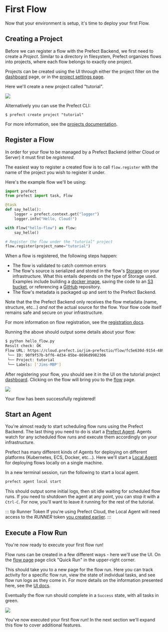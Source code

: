 # First Flow

Now that your environment is setup, it's time to deploy your first Flow.

## Creating a Project

Before we can register a flow with the Prefect Backend, we first need to
create a _Project_. Similar to a directory in filesystem, Prefect organizes
flows into projects, where each flow belongs to exactly one project.

Projects can be created using the UI through either the project filter on the
[dashboard](/orchestration/ui/dashboard) page, or in the [project settings
page](/orchestration/ui/team-settings.md#projects).

Here we'll create a new project called "tutorial".

![](/orchestration/tutorial/create-project.png)

Alternatively you can use the Prefect CLI:

```
$ prefect create project "tutorial"
```

For more information, see the [projects documentation](/orchestration/concepts/projects.md).

## Register a Flow

In order for your flow to be managed by a Prefect Backend (either Cloud or
Server) it must first be _registered_.

The easiest way to register a created flow is to call `flow.register` with the
name of the project you wish to register it under.

Here's the example flow we'll be using:

```python
import prefect
from prefect import task, Flow

@task
def say_hello():
    logger = prefect.context.get("logger")
    logger.info("Hello, Cloud!")

with Flow("hello-flow") as flow:
    say_hello()

# Register the flow under the "tutorial" project
flow.register(project_name="tutorial")
```

When a flow is registered, the following steps happen:

- The flow is validated to catch common errors
- The flow's source is serialized and stored in the flow's
  [Storage](/orchestration/flow_config/storage.md) on your infrastructure.
  What this entails depends on the type of Storage used. Examples include building a 
  [docker image](/orchestration/flow_config/storage.md#docker), saving the code
  to an [S3 bucket](/orchestration/flow_config/storage.md#aws-s3), or
  referencing a [GitHub](/orchestration/flow_config/storage.md#github)
  repository.
- The flow's metadata is packaged up and sent to the Prefect Backend.

Note that the the Prefect Backend only receives the flow metadata (name,
structure, etc...) *and not* the actual source for the flow. Your flow code
itself remains safe and secure on your infrastructure.

For more information on flow registration, see the [registration
docs](/orchestration/concepts/flows.md#registration).

Running the above should output some details about your flow:

```bash
$ python hello_flow.py
Result check: OK
Flow URL: https://cloud.prefect.io/jim-prefectio/flow/fc5e630d-9154-489d-98d4-ea6ffabb9ca0
 └── ID: 90f9f57b-bff6-4d34-85be-8696d9982306
 └── Project: tutorial
 └── Labels: ['Jims-MBP']
```

After registering your flow, you should see it in the UI on the tutorial
project [dashboard](/orchestration/ui/dashboard.md). Clicking on the flow
will bring you to the [flow](/orchestration/ui/flow.md) page.

![](/orchestration/tutorial/hello-flow-page.png)

Your flow has been successfully registered!

## Start an Agent

You're almost ready to start scheduling flow runs using the Prefect Backend.
The last thing you need to do is start a [Prefect
Agent](/orchestration/agents/overview.md). Agents watch for any scheduled flow
runs and execute them accordingly on your infrastructure.

Prefect has many different kinds of Agents for deploying on different platforms
(Kubernetes, ECS, Docker, etc...). Here we'll start a [Local
Agent](/orchestration/agents/local.md) for deploying flows locally on a single
machine.

In a new terminal session, run the following to start a local agent.

```bash
prefect agent local start
```

This should output some initial logs, then sit idle waiting for scheduled flow
runs. If you need to shutdown the agent at any point, you can stop it with a
`Ctrl-C`. For now, you'll want to leave it running for the rest of the
tutorial.

::: tip Runner Token <Badge text="Cloud"/>
If you're using Prefect Cloud, the Local Agent will need access to the _RUNNER_
token [you created
earlier](/orchestration/tutorial/overview.html#create-a-runner-token).
:::

## Execute a Flow Run

You're now ready to execute your first flow run!

Flow runs can be created in a few different ways - here we'll use the UI. On
the [flow page](/orchestration/ui/flow.md) page click "Quick Run" in the
upper-right corner.

This should take you to a new page for the flow run. Here you can track
activity for a specific flow run, view the state of individual tasks, and see
flow run logs as they come in. For more details on the information presented
here, see the [UI docs](/orchestration/ui/flow-run.md).

Eventually the flow run should complete in a `Success` state, with all tasks in
green.

![](/orchestration/tutorial/hello-flow-run-page.png)

You've now executed your first flow run! In the next section we'll expand this
flow to cover additional features.
